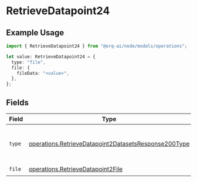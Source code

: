 # RetrieveDatapoint24

## Example Usage

```typescript
import { RetrieveDatapoint24 } from "@orq-ai/node/models/operations";

let value: RetrieveDatapoint24 = {
  type: "file",
  file: {
    fileData: "<value>",
  },
};
```

## Fields

| Field                                                                                                                        | Type                                                                                                                         | Required                                                                                                                     | Description                                                                                                                  |
| ---------------------------------------------------------------------------------------------------------------------------- | ---------------------------------------------------------------------------------------------------------------------------- | ---------------------------------------------------------------------------------------------------------------------------- | ---------------------------------------------------------------------------------------------------------------------------- |
| `type`                                                                                                                       | [operations.RetrieveDatapoint2DatasetsResponse200Type](../../models/operations/retrievedatapoint2datasetsresponse200type.md) | :heavy_check_mark:                                                                                                           | The type of the content part. Always `file`.                                                                                 |
| `file`                                                                                                                       | [operations.RetrieveDatapoint2File](../../models/operations/retrievedatapoint2file.md)                                       | :heavy_check_mark:                                                                                                           | N/A                                                                                                                          |